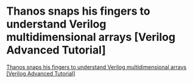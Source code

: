 # Thanos snaps his fingers to understand Verilog multidimensional arrays [Verilog Advanced Tutorial]
[Thanos snaps his fingers to understand Verilog multidimensional arrays [Verilog Advanced Tutorial]](https://aiwithcloud.com/2022/09/19/thanos_snaps_his_fingers_to_understand_verilog_multidimensional_arrays_verilog_advanced_tutorial/)